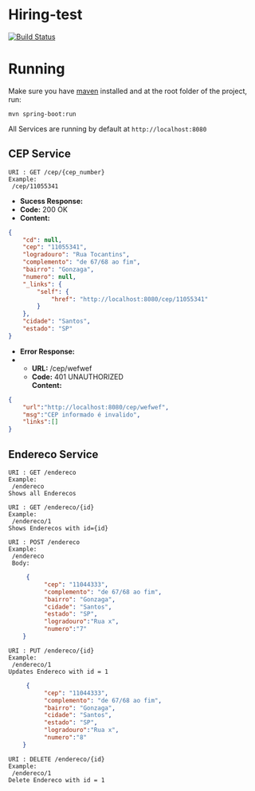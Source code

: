 # Hiring-test
[![Build Status](https://travis-ci.org/jorgepgjr/hiring-test.svg?branch=master)](https://travis-ci.org/jorgepgjr/hiring-test)
# Running
Make sure you have [maven](https://maven.apache.org/) installed and at the root folder of the project, run:

	mvn spring-boot:run

All Services are running by default at `http://localhost:8080` 
## CEP Service
	URI : GET /cep/{cep_number}
	Example:
	 /cep/11055341
	 
* **Sucess Response:**
* **Code:** 200 OK
* **Content:** 
```json 
{
	"cd": null,
	"cep": "11055341",
	"logradouro": "Rua Tocantins",
	"complemento": "de 67/68 ao fim",
	"bairro": "Gonzaga",
	"numero": null,
	"_links": {
		"self": {
			"href": "http://localhost:8080/cep/11055341"
		}
	},
	"cidade": "Santos",
	"estado": "SP"
}
```
* **Error Response:**
* * **URL:** /cep/wefwef
  * **Code:** 401 UNAUTHORIZED <br />
    **Content:** 
```json
{
	"url":"http://localhost:8080/cep/wefwef",
	"msg":"CEP informado é invalido",
	"links":[]
}
```

## Endereco Service
	URI : GET /endereco
	Example:
	 /endereco
	Shows all Enderecos
	
	URI : GET /endereco/{id}
	Example:
	 /endereco/1
	Shows Enderecos with id={id}
	
	URI : POST /endereco
	Example:
	 /endereco
	 Body:
```json	 
	 {
		  "cep": "11044333",
		  "complemento": "de 67/68 ao fim",
		  "bairro": "Gonzaga",
		  "cidade": "Santos",
		  "estado": "SP",
		  "logradouro":"Rua x",
		  "numero":"7"
	}
```	
	URI : PUT /endereco/{id}
	Example:
	 /endereco/1
	Updates Endereco with id = 1
```json	 
	 {
		  "cep": "11044333",
		  "complemento": "de 67/68 ao fim",
		  "bairro": "Gonzaga",
		  "cidade": "Santos",
		  "estado": "SP",
		  "logradouro":"Rua x",
		  "numero":"8"
	}
```
	URI : DELETE /endereco/{id}
	Example:
	 /endereco/1
	Delete Endereco with id = 1
